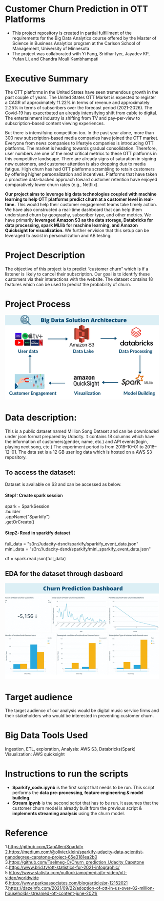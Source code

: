 # Customer Churn Prediction in OTT Platforms
* This project repository is created in partial fulfillment of the requirements 
for the Big Data Analytics course offered by the Master of Science in Business Analytics 
program at the Carlson School of Management, University of Minnesota <br>
* The project was collaborated with Yi Fang, Sridhar Iyer, Jayadev KP, Yufan Li, and Chandra Mouli Kambhampati

# Executive Summary 
The OTT platforms in the United States have seen tremendous growth in the past couple of years. The United States OTT Market is expected to register a CAGR of approximately 11.22% in terms of revenue and approximately 2.25% in terms of subscribers over the forecast period (2021-2026). The Covid-19 has exacerbated an already intensifying shift from cable to digital. The entertainment industry is shifting from TV and pay-per-view to subscription-based content viewing experiences.

But there is intensifying competition too. In the past year alone, more than 300 new subscription-based media companies have joined the OTT market. Everyone from news companies to lifestyle companies is introducing OTT platforms. The market is heading towards gradual consolidation. Therefore, user numbers are one of the most critical metrics to these OTT platforms in this competitive landscape. There are already signs of saturation in signing new customers, and customer attention is also dropping due to media fatigue. High churn has had OTT platforms scrambling to retain customers by offering higher personalization and incentives. Platforms that have taken a proactive data-backed approach toward customer retention have enjoyed comparatively lower churn rates (e.g., Netflix).

**Our project aims to leverage big data technologies coupled with machine learning to help OTT platforms predict churn at a customer level in real-time.** This would help their customer engagement teams take timely action. We have also constructed a real-time dashboard that can help them understand churn by geography, subscriber type, and other metrics. We have primarily **leveraged Amazon S3 as the data storage, Databricks for data processing, spark MLlib for machine learning, and Amazon Quicksight for visualization.** We further envision that this setup can be leveraged to assist in personalization and AB testing.

# Project Description
The objective of this project is to predict “customer churn” which is if a listener is likely to cancel their subscription. Our goal is to identify these customers via their interactions with the website. The dataset contains 18 features which can be used to predict the probability of churn. 

# Project Process
![alt text](https://github.com/evelyncy96/Customer_Churn_Prediction_Using_PySpark/blob/main/Project%20Structure%20%26%20EDA/Project%20Process.jpeg)


# Data description: 
This is a public dataset named Million Song Dataset and can be downloaded under json format prepared by Udacity. It contains 18 columns which have the information of customers(gender, name, etc.) and API events(login, playing next song, etc.) The experiment period is from 2018–10–01 to 2018–12–01. The data set is a 12 GB user log data which is hosted on a AWS S3 repository.  

## To access the dataset:
Dataset is available on S3 and can be accessed as below:

#### Step1: Create spark session
spark = SparkSession \
         .builder \
         .appName("Sparkify") \
         .getOrCreate()

#### Step2: Read in sparkify dataset
full_data = "s3n://udacity-dsnd/sparkify/sparkify_event_data.json"<br>
mini_data = "s3n://udacity-dsnd/sparkify/mini_sparkify_event_data.json"

df = spark.read.json(full_data)

## EDA for the dataset through dasboard
![alt text](https://github.com/evelyncy96/Customer_Churn_Prediction_Using_PySpark/blob/main/Project%20Structure%20%26%20EDA/Dashboard.jpeg)


# Target audience
The target audience of our analysis would be digital music service firms and their stakeholders who would be interested in preventing customer churn. 

# Big Data Tools Used
Ingestion, ETL, exploration, Analysis: AWS S3, Databricks(Spark)<br>
Visualization: AWS quicksight

# Instructions to run the scripts
* **Sparkify_code.ipynb** is the first script that needs to be run. This script performs the **data pre-processing, feature engineering & model building**.<br> 
* **Stream.ipynb** is the second script that has to be run. It assumes that the customer churn model is already built from the previous script & **implements streaming analysis** using the churn model.

# Reference
1.https://github.com/CapAllen/Sparkify<br>
2.https://medium.com/@olivier.klein/sparkify-udacity-data-scientist-nanodegree-capstone-project-65e3181ea2b0<br>
3.https://github.com/Tselmeg-C/Churn_prediction_Udacity_Capstone<br>
4.https://www.brid.tv/ott-statistics-for-2021-infographic/<br>
5.https://www.statista.com/outlook/amo/media/tv-video/ott-video/worldwide<br>
6.https://www.parksassociates.com/blog/article/pr-12152021<br>
7.https://dazeinfo.com/2021/09/22/adoption-of-ott-in-us-over-82-million-households-streamed-ott-content-june-2021/



